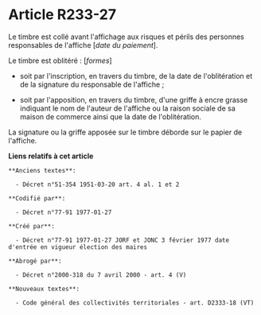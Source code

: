 # Article R233-27

Le timbre est collé avant l'affichage aux risques et périls des personnes responsables de l'affiche [*date du paiement*]. 

Le timbre est oblitéré : [*formes*] 

- soit par l'inscription, en travers du timbre, de la date de l'oblitération et de la signature du responsable de
l'affiche ; 

- soit par l'apposition, en travers du timbre, d'une griffe à encre grasse indiquant le nom de l'auteur de l'affiche ou la
raison sociale de sa maison de commerce ainsi que la date de l'oblitération. 

La signature ou la griffe apposée sur le timbre déborde sur le papier de l'affiche.

**Liens relatifs à cet article**

	**Anciens textes**:

	  - Décret n°51-354 1951-03-20 art. 4 al. 1 et 2

	**Codifié par**:

	  - Décret n°77-91 1977-01-27

	**Créé par**:

	  - Décret n°77-91 1977-01-27 JORF et JONC 3 février 1977 date d'entrée en vigueur élection des maires

	**Abrogé par**:

	  - Décret n°2000-318 du 7 avril 2000 - art. 4 (V)

	**Nouveaux textes**:

	  - Code général des collectivités territoriales - art. D2333-18 (VT)
